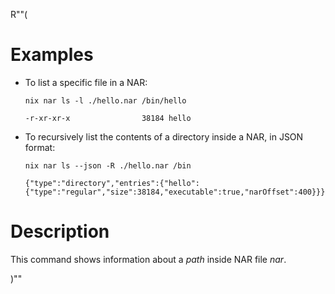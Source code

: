 R""(

# Examples

* To list a specific file in a NAR:

  ```console
  nix nar ls -l ./hello.nar /bin/hello
  ```

      -r-xr-xr-x                38184 hello

* To recursively list the contents of a directory inside a NAR, in JSON
  format:

  ```console
  nix nar ls --json -R ./hello.nar /bin
  ```

      {"type":"directory","entries":{"hello":{"type":"regular","size":38184,"executable":true,"narOffset":400}}}

# Description

This command shows information about a *path* inside NAR file *nar*.

)""
